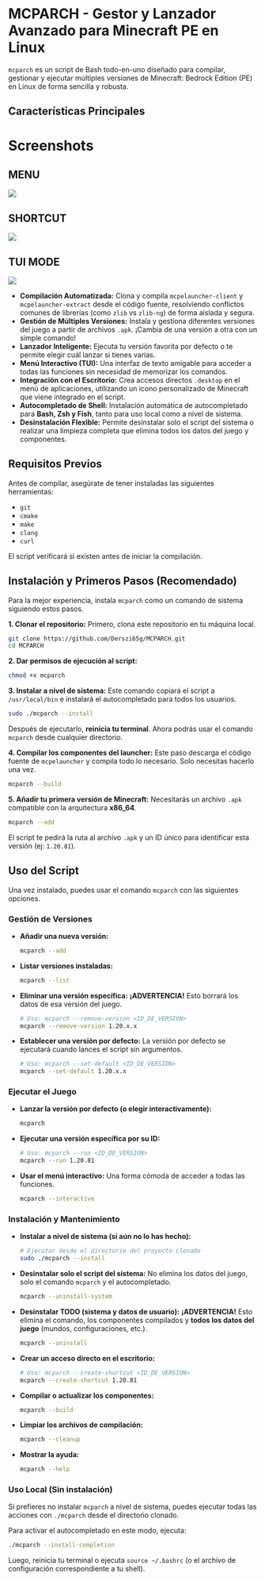 # MCPARCH - Gestor y Lanzador Avanzado para Minecraft PE en Linux

`mcparch` es un script de Bash todo-en-uno diseñado para compilar, gestionar y ejecutar múltiples versiones de Minecraft: Bedrock Edition (PE) en Linux de forma sencilla y robusta.

## Características Principales

# Screenshots

## MENU

![](/assets/MENU.png)

## SHORTCUT

![](/assets/SHORTCUT.png)

## TUI MODE

![](/assets/TUI.png)

-   **Compilación Automatizada:** Clona y compila `mcpelauncher-client` y `mcpelauncher-extract` desde el código fuente, resolviendo conflictos comunes de librerías (como `zlib` vs `zlib-ng`) de forma aislada y segura.
-   **Gestión de Múltiples Versiones:** Instala y gestiona diferentes versiones del juego a partir de archivos `.apk`. ¡Cambia de una versión a otra con un simple comando!
-   **Lanzador Inteligente:** Ejecuta tu versión favorita por defecto o te permite elegir cuál lanzar si tienes varias.
-   **Menú Interactivo (TUI):** Una interfaz de texto amigable para acceder a todas las funciones sin necesidad de memorizar los comandos.
-   **Integración con el Escritorio:** Crea accesos directos `.desktop` en el menú de aplicaciones, utilizando un icono personalizado de Minecraft que viene integrado en el script.
-   **Autocompletado de Shell:** Instalación automática de autocompletado para **Bash, Zsh y Fish**, tanto para uso local como a nivel de sistema.
-   **Desinstalación Flexible:** Permite desinstalar solo el script del sistema o realizar una limpieza completa que elimina todos los datos del juego y componentes.

## Requisitos Previos

Antes de compilar, asegúrate de tener instaladas las siguientes herramientas:
-   `git`
-   `cmake`
-   `make`
-   `clang`
-   `curl`

El script verificará si existen antes de iniciar la compilación.

## Instalación y Primeros Pasos (Recomendado)

Para la mejor experiencia, instala `mcparch` como un comando de sistema siguiendo estos pasos.

**1. Clonar el repositorio:**
Primero, clona este repositorio en tu máquina local.
```bash
git clone https://github.com/Derszi65g/MCPARCH.git
cd MCPARCH
```

**2. Dar permisos de ejecución al script:**
```bash
chmod +x mcparch
```

**3. Instalar a nivel de sistema:**
Este comando copiará el script a `/usr/local/bin` e instalará el autocompletado para todos los usuarios.
```bash
sudo ./mcparch --install
```
Después de ejecutarlo, **reinicia tu terminal**. Ahora podrás usar el comando `mcparch` desde cualquier directorio.

**4. Compilar los componentes del launcher:**
Este paso descarga el código fuente de `mcpelauncher` y compila todo lo necesario. Solo necesitas hacerlo una vez.
```bash
mcparch --build
```

**5. Añadir tu primera versión de Minecraft:**
Necesitarás un archivo `.apk` compatible con la arquitectura **x86_64**.
```bash
mcparch --add
```

El script te pedirá la ruta al archivo `.apk` y un ID único para identificar esta versión (ej: `1.20.81`).

## Uso del Script

Una vez instalado, puedes usar el comando `mcparch` con las siguientes opciones.

### Gestión de Versiones
-   **Añadir una nueva versión:**
    ```bash
    mcparch --add
    ```
-   **Listar versiones instaladas:**
    ```bash
    mcparch --list
    ```
-   **Eliminar una versión específica:**
    **¡ADVERTENCIA!** Esto borrará los datos de esa versión del juego.
    ```bash
    # Uso: mcparch --remove-version <ID_DE_VERSION>
    mcparch --remove-version 1.20.x.x
    ```
-   **Establecer una versión por defecto:**
    La versión por defecto se ejecutará cuando lances el script sin argumentos.
    ```bash
    # Uso: mcparch --set-default <ID_DE_VERSION>
    mcparch --set-default 1.20.x.x
    ```

### Ejecutar el Juego
-   **Lanzar la versión por defecto (o elegir interactivamente):**
    ```bash
    mcparch
    ```
-   **Ejecutar una versión específica por su ID:**
    ```bash
    # Uso: mcparch --run <ID_DE_VERSION>
    mcparch --run 1.20.81
    ```
-   **Usar el menú interactivo:**
    Una forma cómoda de acceder a todas las funciones.
    ```bash
    mcparch --interactive
    ```

### Instalación y Mantenimiento
-   **Instalar a nivel de sistema (si aún no lo has hecho):**
    ```bash
    # Ejecutar desde el directorio del proyecto clonado
    sudo ./mcparch --install
    ```
-   **Desinstalar solo el script del sistema:**
    No elimina los datos del juego, solo el comando `mcparch` y el autocompletado.
    ```bash
    mcparch --uninstall-system
    ```
-   **Desinstalar TODO (sistema y datos de usuario):**
    **¡ADVERTENCIA!** Esto elimina el comando, los componentes compilados y **todos los datos del juego** (mundos, configuraciones, etc.).
    ```bash
    mcparch --uninstall
    ```
-   **Crear un acceso directo en el escritorio:**
    ```bash
    # Uso: mcparch --create-shortcut <ID_DE_VERSION>
    mcparch --create-shortcut 1.20.81
    ```
-   **Compilar o actualizar los componentes:**
    ```bash
    mcparch --build
    ```
-   **Limpiar los archivos de compilación:**
    ```bash
    mcparch --cleanup
    ```
-   **Mostrar la ayuda:**
    ```bash
    mcparch --help
    ```

### Uso Local (Sin instalación)
Si prefieres no instalar `mcparch` a nivel de sistema, puedes ejecutar todas las acciones con `./mcparch` desde el directorio clonado.

Para activar el autocompletado en este modo, ejecuta:
```bash
./mcparch --install-completion
```
Luego, reinicia tu terminal o ejecuta `source ~/.bashrc` (o el archivo de configuración correspondiente a tu shell).

